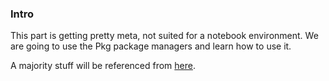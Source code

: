 ### **Intro**

This part is getting pretty meta, not suited for a notebook environment. We are going to use the Pkg package managers and learn how to use it. 

A majority stuff will be referenced from [here](https://pkgdocs.julialang.org/v1.2/environments/). 

